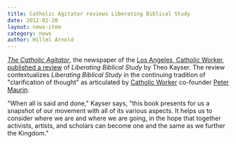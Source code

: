 ```yaml
---
title: Catholic Agitator reviews Liberating Biblical Study
date: 2012-02-20
layout: news-item
category: news
author: Hillel Arnold
---
```

_[The Catholic Agitator](http://lacatholicworker.org/our-newspaper-the-catholic-agitator)_, the newspaper of the [Los Angeles  Catholic Worker](http://lacatholicworker.org), [published a review](http://lacatholicworker.org/agitator/CatholicAgitator-2012-2.pdf) of _Liberating Biblical Study_ by Theo Kayser. The review contextualizes _Liberating Biblical Study_ in the continuing tradition of "clarification of thought" as articulated by [Catholic Worker](http://en.wikipedia.org/wiki/Catholic_Worker_Movement) co-founder [Peter Maurin](http://www.catholicworker.org/roundtable/index.cfm).

"When all is said and done," Kayser says, "this book presents for us a snapshot of our movement with all of its various aspects. It helps us to consider where we are and where we are going, in the hope that together activists, artists, and scholars can become one and the same as we further the Kingdom."
